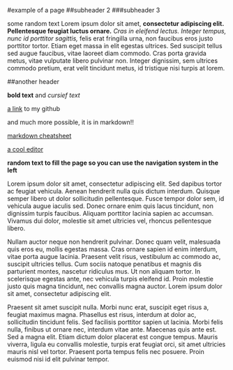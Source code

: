#example of a page
##subheader 2
###subheader 3

some random text
Lorem ipsum dolor sit amet, **consectetur adipiscing elit. Pellentesque feugiat luctus ornare.** *Cras in eleifend lectus. Integer tempus, nunc id porttitor sagittis,* felis erat fringilla urna, non faucibus eros justo porttitor tortor. Etiam eget massa in elit egestas ultrices. Sed suscipit tellus sed augue faucibus, vitae laoreet diam commodo. Cras porta gravida metus, vitae vulputate libero pulvinar non. Integer dignissim, sem ultrices commodo pretium, erat velit tincidunt metus, id tristique nisi turpis at lorem.

##another header

**bold text** and *cursief text*

[a link](https://github.com/SilBoydens) to my github

and much more possible, it is in markdown!!

[markdown cheatsheet](https://github.com/adam-p/markdown-here/wiki/Markdown-Cheatsheet)

[a cool editor](https://stackedit.io/editor#)


**random text to fill the page so you can use the navigation system in the left**

Lorem ipsum dolor sit amet, consectetur adipiscing elit. Sed dapibus tortor ac feugiat vehicula. Aenean hendrerit nulla quis dictum interdum. Quisque semper libero ut dolor sollicitudin pellentesque. Fusce tempor dolor sem, id vehicula augue iaculis sed. Donec ornare enim quis lacus tincidunt, non dignissim turpis faucibus. Aliquam porttitor lacinia sapien ac accumsan. Vivamus dui dolor, molestie sit amet ultricies vel, rhoncus pellentesque libero.

Nullam auctor neque non hendrerit pulvinar. Donec quam velit, malesuada quis eros eu, mollis egestas massa. Cras ornare sapien id enim interdum, vitae porta augue lacinia. Praesent velit risus, vestibulum ac commodo ac, suscipit ultricies tellus. Cum sociis natoque penatibus et magnis dis parturient montes, nascetur ridiculus mus. Ut non aliquam tortor. In scelerisque egestas ante, nec vehicula turpis eleifend id. Proin molestie justo quis magna tincidunt, nec convallis magna auctor. Lorem ipsum dolor sit amet, consectetur adipiscing elit.

Praesent sit amet suscipit nulla. Morbi nunc erat, suscipit eget risus a, feugiat maximus magna. Phasellus est risus, interdum at dolor ac, sollicitudin tincidunt felis. Sed facilisis porttitor sapien ut lacinia. Morbi felis nulla, finibus ut ornare nec, interdum vitae ante. Maecenas quis ante est. Sed a magna elit. Etiam dictum dolor placerat est congue tempus. Mauris viverra, ligula eu convallis molestie, turpis erat feugiat orci, sit amet ultricies mauris nisl vel tortor. Praesent porta tempus felis nec posuere. Proin euismod nisi id elit pulvinar tempor.